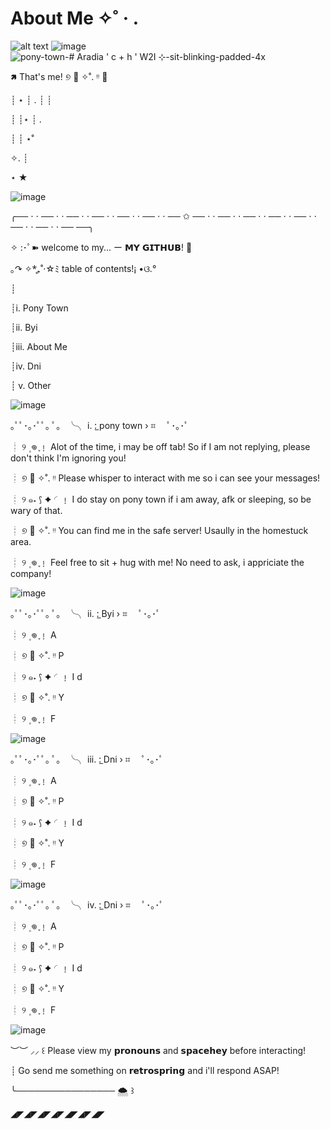 # About Me ✧˚ · .

![alt text](https://github.com/KleptoZombie/KleptoZombie/assets/167636403/6a14ce6b-ef6b-4b0b-af16-a2673c5dfc6f)       ![image](https://github.com/KleptoZombie/KleptoZombie/assets/167636403/fb018248-b8b7-4e4e-a390-3f325f342fbd)
        ![pony-town-# Aradia ' c + h ' W2I ⊹-sit-blinking-padded-4x](https://github.com/KleptoZombie/KleptoZombie/assets/167636403/08911a20-7c47-40e5-a918-3332dadeddab)



🢅 That's me! ୭ 🧷 ✧˚. ᵎᵎ 🎀

┊ ⋆ ┊   .   ┊   ┊

┊    ┊⋆     ┊   .

┊    ┊       ⋆˚ ⁭      ⁭ ⁭ ⁭ ⁭ ⁭ ⁭ ⁭ ⁭

✧. ┊ ⁭ ⁭ ⁭ ⁭ ⁭ ⁭ ⁭ ⁭ ⁭

⋆ ★



![image](https://github.com/KleptoZombie/KleptoZombie/assets/167636403/2d03aa7b-1ae6-4556-bdf0-1ee63f0dbdd4)



╭── ⋅ ⋅ ── ⋅ ⋅ ── ⋅ ⋅ ── ⋅ ⋅ ── ⋅ ⋅ ── ⋅ ⋅ ── ✩ ── ⋅ ⋅ ── ⋅ ⋅ ── ⋅ ⋅ ── ⋅ ⋅ ── ⋅ ⋅ ── ⋅ ⋅ ── ⋅ ⋅ ── ──╮
 
✧ :･ﾟ➽ welcome to my... ー 𝗠𝗬 𝗚𝗜𝗧𝗛𝗨𝗕! 🍒

 ｡↷ ✧*̥₊˚‧☆ﾐ table of contents!¡ •ଓ.°

┊

┊i.   Pony Town

┊ii.  Byi

┊iii. About Me                                                                                                                       

┊iv.  Dni

┊ v.  Other

![image](https://github.com/KleptoZombie/KleptoZombie/assets/167636403/1de4836f-0d89-4371-a118-2c583fb196ef)



 ｡ﾟﾟ･｡･ﾟﾟ｡
ﾟ。  ╰╮ i. :̲  pony town   › ⌗
　ﾟ･｡･ﾟ  

┊    ୨ ۪  𖦹 ֢﹗     Alot of the time, i may be off tab! So if I am not replying, please don't think I'm ignoring you!                                                                                           

┊    ୭ 🧷 ✧˚. ᵎᵎ     Please whisper to interact with me so i can see your messages!

┊    ୨ ๑˖  ⟆ ✦  ◜﹗     I do stay on pony town if i am away, afk or sleeping, so be wary of that.

┊    ୭ 🧷 ✧˚. ᵎᵎ     You can find me in the safe server! Usaully in the homestuck area.

┊    ୨ ۪  𖦹 ֢﹗     Feel free to sit + hug with me! No need to ask, i appriciate the company!


![image](https://github.com/KleptoZombie/KleptoZombie/assets/167636403/b5df96f4-6c48-4c9b-b9fb-d50b2eaf4b62)



 ｡ﾟﾟ･｡･ﾟﾟ｡
ﾟ。  ╰╮ ii. :̲  Byi   › ⌗
　ﾟ･｡･ﾟ  

┊    ୨ ۪  𖦹 ֢﹗     A                                                                                         

┊    ୭ 🧷 ✧˚. ᵎᵎ     P

┊    ୨ ๑˖  ⟆ ✦  ◜﹗     I d

┊    ୭ 🧷 ✧˚. ᵎᵎ     Y

┊    ୨ ۪  𖦹 ֢﹗     F


![image](https://github.com/KleptoZombie/KleptoZombie/assets/167636403/2993f151-4e1b-4753-b345-3aaa3735869f)


 ｡ﾟﾟ･｡･ﾟﾟ｡
ﾟ。  ╰╮ iii. :̲  Dni   › ⌗
　ﾟ･｡･ﾟ  

┊    ୨ ۪  𖦹 ֢﹗     A                                                                                         

┊    ୭ 🧷 ✧˚. ᵎᵎ     P

┊    ୨ ๑˖  ⟆ ✦  ◜﹗     I d

┊    ୭ 🧷 ✧˚. ᵎᵎ     Y

┊    ୨ ۪  𖦹 ֢﹗     F


![image](https://github.com/KleptoZombie/KleptoZombie/assets/167636403/f624dd6f-4f89-4ad5-a072-cd667474106b)


 ｡ﾟﾟ･｡･ﾟﾟ｡
ﾟ。  ╰╮ iv. :̲  Dni   › ⌗
　ﾟ･｡･ﾟ  

┊    ୨ ۪  𖦹 ֢﹗     A                                                                                         

┊    ୭ 🧷 ✧˚. ᵎᵎ     P

┊    ୨ ๑˖  ⟆ ✦  ◜﹗     I d

┊    ୭ 🧷 ✧˚. ᵎᵎ     Y

┊    ୨ ۪  𖦹 ֢﹗     F


![image](https://github.com/KleptoZombie/KleptoZombie/assets/167636403/46c1206c-c34b-4efa-bba9-7e7b5415fdf1)

︶︶ ⸝⸝  ꒰ Please view my 𝗽𝗿𝗼𝗻𝗼𝘂𝗻𝘀 and 𝘀𝗽𝗮𝗰𝗲𝗵𝗲𝘆 before interacting! 

┊ Go send me something on 𝗿𝗲𝘁𝗿𝗼𝘀𝗽𝗿𝗶𝗻𝗴 and i'll respond ASAP!

╰──────────────── 🌨️ ꒱

◢◤◢◤◢◤◢◤◢◤◢◤◢◤
